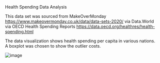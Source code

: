 Health Spending Data Analysis 

This data set was sourced from MakeOverMonday https://www.makeovermonday.co.uk/data/data-sets-2020/ via Data.World via OECD Health Spending Reports https://data.oecd.org/healthres/health-spending.html

The data visualization shows health spending per capita in various nations. A boxplot was chosen to show the outlier costs.

![image](https://user-images.githubusercontent.com/95387588/147413539-988c211a-2cbe-4d75-9d8d-8dd3378e78cc.png)
